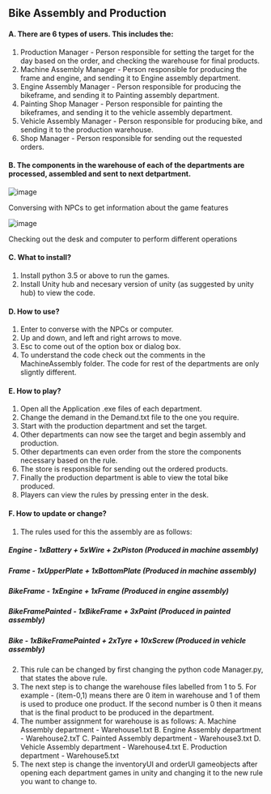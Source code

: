 ## Bike Assembly and Production
#### A. There are 6 types of users. This includes the:
1. Production Manager - Person responsible for setting the target for the day based on the order, and checking the warehouse for final products.
2. Machine Assembly Manager - Person responsible for producing the frame and engine, and sending it to Engine assembly department.
3. Engine Assembly Manager - Person responsible for producing the bikeframe, and sending it to Painting assembly department.
4. Painting Shop Manager - Person responsible for painting the bikeframes, and sending it to the vehicle assembly department.
5. Vehicle Assembly Manager - Person responsible for producing bike, and sending it to the production warehouse.
6. Shop Manager -  Person responsible for sending out the requested orders.
   
#### B. The components in the warehouse of each of the departments are processed, assembled and sent to next detpartment.

![image](https://github.com/user-attachments/assets/549e90f7-4467-45a2-a6c2-57fad28039a3)

Conversing with NPCs to get information about the game features

![image](https://github.com/user-attachments/assets/5c661231-2d36-448a-87e4-648ad55d0f70)

Checking out the desk and computer to perform different operations

#### C. What to install?
1. Install python 3.5 or above to run the games.
2. Install Unity hub and necesary version of unity (as suggested by unity hub) to view the code.

#### D. How to use?
1. Enter to converse with the NPCs or computer.
2. Up and down, and left and right arrows to move.
3. Esc to come out of the option box or dialog box.
4. To understand the code check out the comments in the MachineAssembly folder.
   The code for rest of the departments are only sligntly different.

#### E. How to play?
1. Open all the Application .exe files of each department.
2. Change the demand in the Demand.txt file to the one you require.
3. Start with the production department and set the target.
4. Other departments can now see the target and begin assembly and production.
5. Other departments can even order from the store the components necessary based on the rule.
6. The store is responsible for sending out the ordered products.
7. Finally the production department is able to view the total bike produced.
8. Players can view the rules by pressing enter in the desk.
   
#### F. How to update or change?
1. The rules used for this the assembly are as follows:
##### Engine           - 1xBattery + 5xWire + 2xPiston (Produced in machine assembly)
##### Frame            - 1xUpperPlate + 1xBottomPlate (Produced in machine assembly)
##### BikeFrame        - 1xEngine + 1xFrame (Produced in engine assembly)
##### BikeFramePainted - 1xBikeFrame + 3xPaint (Produced in painted assembly)
##### Bike             - 1xBikeFramePainted + 2xTyre + 10xScrew (Produced in vehicle assembly)
2. This rule can be changed by first changing the python code Manager.py, that states the above rule.
3. The next step is to change the warehouse files labelled from 1 to 5. For example - (item-0,1) means
   there are 0 item in warehouse and 1 of them is used to produce one product. If the second number is 0
   then it means that is the final product to be produced in the department.
4. The number assignment for warehouse is as follows:
   A. Machine Assembly department - Warehouse1.txt
   B. Engine Assembly department - Warehouse2.txT
   C. Painted Assembly department - Warehouse3.txt
   D. Vehicle Assembly department - Warehouse4.txt
   E. Production department - Warehouse5.txt
6. The next step is change the inventoryUI and orderUI gameobjects after opening each department games in unity and changing it to the new rule you want to change to.
